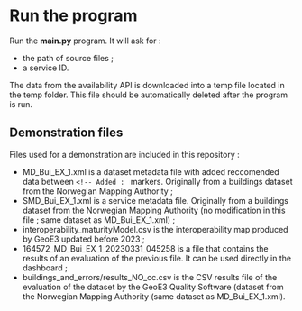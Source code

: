 # Run the program

Run the **__main__.py** program. It will ask for :
- the path of source files ;
- a service ID.

The data from the availability API is downloaded into a temp file located in the temp folder. This file should be automatically deleted after the program is run.

## Demonstration files

Files used for a demonstration are included in this repository :
- MD_Bui_EX_1.xml is a dataset metadata file with added reccomended data between `<!-- Added : ` markers. Originally from a buildings dataset from the Norwegian Mapping Authority ;
- SMD_Bui_EX_1.xml is a service metadata file. Originally from a buildings dataset from the Norwegian Mapping Authority (no modification in this file ; same dataset as MD_Bui_EX_1.xml) ;
- interoperability_maturityModel.csv is the interoperability map produced by GeoE3 updated before 2023 ;
- 164572_MD_Bui_EX_1_20230331_045258 is a file that contains the results of an evaluation of the previous file. It can be used directly in the dashboard ;
- buildings_and_errors/results_NO_cc.csv is the CSV results  file of the evaluation of the dataset by the GeoE3 Quality Software (dataset from the Norwegian Mapping Authority (same dataset as MD_Bui_EX_1.xml).
